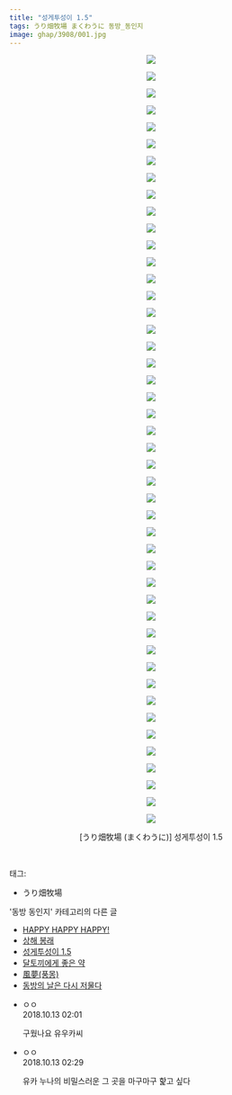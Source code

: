 ```yaml
---
title: "성게투성이 1.5"
tags: うり畑牧場 まくわうに 동방_동인지
image: ghap/3908/001.jpg
---
```

<div class="article">
<p style="text-align: center; clear: none; float: none;"><img src="{{ site.nasurl }}/ghap/3908/001.jpg"/></p>
<p style="text-align: center; clear: none; float: none;"><img src="{{ site.nasurl }}/ghap/3908/002.jpg"/></p>
<p style="text-align: center; clear: none; float: none;"><img src="{{ site.nasurl }}/ghap/3908/003.jpg"/></p>
<p style="text-align: center; clear: none; float: none;"><img src="{{ site.nasurl }}/ghap/3908/004.jpg"/></p>
<p style="text-align: center; clear: none; float: none;"><img src="{{ site.nasurl }}/ghap/3908/005.jpg"/></p>
<p style="text-align: center; clear: none; float: none;"><img src="{{ site.nasurl }}/ghap/3908/006.jpg"/></p>
<p style="text-align: center; clear: none; float: none;"><img src="{{ site.nasurl }}/ghap/3908/007.jpg"/></p>
<p style="text-align: center; clear: none; float: none;"><img src="{{ site.nasurl }}/ghap/3908/008.jpg"/></p>
<p style="text-align: center; clear: none; float: none;"><img src="{{ site.nasurl }}/ghap/3908/009.jpg"/></p>
<p style="text-align: center; clear: none; float: none;"><img src="{{ site.nasurl }}/ghap/3908/010.jpg"/></p>
<p style="text-align: center; clear: none; float: none;"><img src="{{ site.nasurl }}/ghap/3908/011.jpg"/></p>
<p style="text-align: center; clear: none; float: none;"><img src="{{ site.nasurl }}/ghap/3908/012.jpg"/></p>
<p style="text-align: center; clear: none; float: none;"><img src="{{ site.nasurl }}/ghap/3908/013.jpg"/></p>
<p style="text-align: center; clear: none; float: none;"><img src="{{ site.nasurl }}/ghap/3908/014.jpg"/></p>
<p style="text-align: center; clear: none; float: none;"><img src="{{ site.nasurl }}/ghap/3908/015.jpg"/></p>
<p style="text-align: center; clear: none; float: none;"><img src="{{ site.nasurl }}/ghap/3908/016.jpg"/></p>
<p style="text-align: center; clear: none; float: none;"><img src="{{ site.nasurl }}/ghap/3908/017.jpg"/></p>
<p style="text-align: center; clear: none; float: none;"><img src="{{ site.nasurl }}/ghap/3908/018.jpg"/></p>
<p style="text-align: center; clear: none; float: none;"><img src="{{ site.nasurl }}/ghap/3908/019.jpg"/></p>
<p style="text-align: center; clear: none; float: none;"><img src="{{ site.nasurl }}/ghap/3908/020.jpg"/></p>
<p style="text-align: center; clear: none; float: none;"><img src="{{ site.nasurl }}/ghap/3908/021.jpg"/></p>
<p style="text-align: center; clear: none; float: none;"><img src="{{ site.nasurl }}/ghap/3908/022.jpg"/></p>
<p style="text-align: center; clear: none; float: none;"><img src="{{ site.nasurl }}/ghap/3908/023.jpg"/></p>
<p style="text-align: center; clear: none; float: none;"><img src="{{ site.nasurl }}/ghap/3908/024.jpg"/></p>
<p style="text-align: center; clear: none; float: none;"><img src="{{ site.nasurl }}/ghap/3908/025.jpg"/></p>
<p style="text-align: center; clear: none; float: none;"><img src="{{ site.nasurl }}/ghap/3908/026.jpg"/></p>
<p style="text-align: center; clear: none; float: none;"><img src="{{ site.nasurl }}/ghap/3908/027.jpg"/></p>
<p style="text-align: center; clear: none; float: none;"><img src="{{ site.nasurl }}/ghap/3908/028.jpg"/></p>
<p style="text-align: center; clear: none; float: none;"><img src="{{ site.nasurl }}/ghap/3908/029.jpg"/></p>
<p style="text-align: center; clear: none; float: none;"><img src="{{ site.nasurl }}/ghap/3908/030.jpg"/></p>
<p style="text-align: center; clear: none; float: none;"><img src="{{ site.nasurl }}/ghap/3908/031.jpg"/></p>
<p style="text-align: center; clear: none; float: none;"><img src="{{ site.nasurl }}/ghap/3908/032.jpg"/></p>
<p style="text-align: center; clear: none; float: none;"><img src="{{ site.nasurl }}/ghap/3908/033.jpg"/></p>
<p style="text-align: center; clear: none; float: none;"><img src="{{ site.nasurl }}/ghap/3908/034.jpg"/></p>
<p style="text-align: center; clear: none; float: none;"><img src="{{ site.nasurl }}/ghap/3908/035.jpg"/></p>
<p style="text-align: center; clear: none; float: none;"><img src="{{ site.nasurl }}/ghap/3908/036.jpg"/></p>
<p style="text-align: center; clear: none; float: none;"><img src="{{ site.nasurl }}/ghap/3908/037.jpg"/></p>
<p style="text-align: center; clear: none; float: none;"><img src="{{ site.nasurl }}/ghap/3908/038.jpg"/></p>
<p style="text-align: center; clear: none; float: none;"><img src="{{ site.nasurl }}/ghap/3908/039.jpg"/></p>
<p style="text-align: center; clear: none; float: none;"><img src="{{ site.nasurl }}/ghap/3908/040.jpg"/></p>
<p style="text-align: center; clear: none; float: none;"><img src="{{ site.nasurl }}/ghap/3908/041.jpg"/></p>
<p style="text-align: center; clear: none; float: none;"><img src="{{ site.nasurl }}/ghap/3908/042.jpg"/></p>
<p style="text-align: center; clear: none; float: none;"><img src="{{ site.nasurl }}/ghap/3908/043.jpg"/></p>
<p style="text-align: center; clear: none; float: none;"><img src="{{ site.nasurl }}/ghap/3908/044.jpg"/></p>
<p style="text-align: center; clear: none; float: none;"><img src="{{ site.nasurl }}/ghap/3908/045.jpg"/></p>
<p style="text-align: center; clear: none; float: none;"><img src="{{ site.nasurl }}/ghap/3908/046.jpg"/></p>
<p style="text-align: center; clear: none; float: none;">[うり畑牧場 (まくわうに)] 성게투성이 1.5</p>
<p><br/></p>
</div><div class="tagTrail">
<p>태그: </p>
<ul>
<li>うり畑牧場</li>
</ul>
</div><div class="another">
<p>'동방 동인지' 카테고리의 다른 글</p>
<ul>
<li><a href="/2017-10-24-ghap_3911">HAPPY HAPPY HAPPY!</a></li>
<li><a href="/2017-10-24-ghap_3910">상해 봉래</a></li>
<li><a href="/2017-10-23-ghap_3908">성게투성이 1.5</a></li>
<li><a href="/2017-10-23-ghap_3907">달토끼에게 좋은 약</a></li>
<li><a href="/2017-10-23-ghap_3906">風夢(풍몽)</a></li>
<li><a href="/2017-10-23-ghap_3905">동방의 날은 다시 저물다</a></li>
</ul>
</div><div class="cb_module cb_fluid">
<div class="cb_wrt cb_profile">
<div class="comment">
<ul>
<li class="cb_thumb_off" id="comment15353721">
<div class="cb_comment_area">
<div class="cb_info_area">
<div class="cb_section">
<span class="cb_nick_name">ㅇㅇ</span>
</div>
<div class="cb_section">
<span class="cb_date">2018.10.13 02:01 </span>
</div>
</div>
<div class="cb_dsc_comment">
<p class="cb_dsc">
											구웠나요 유우카씨
										</p>
</div>
</div></li>
<li class="cb_thumb_off" id="comment15353735">
<div class="cb_comment_area">
<div class="cb_info_area">
<div class="cb_section">
<span class="cb_nick_name">ㅇㅇ</span>
</div>
<div class="cb_section">
<span class="cb_date">2018.10.13 02:29 </span>
</div>
</div>
<div class="cb_dsc_comment">
<p class="cb_dsc">
											유카 누나의 비밀스러운 그 곳을 마구마구 핥고 싶다
										</p>
</div>
</div></li>
</ul>
</div>
</div><!-- commentList close -->
</div>